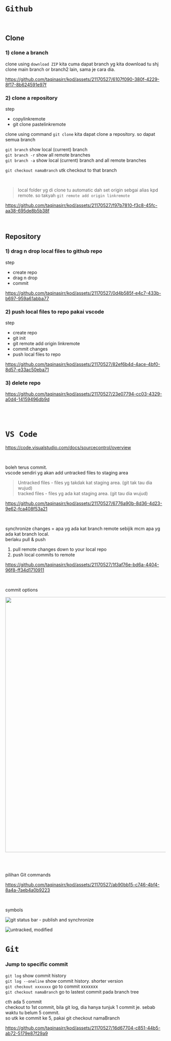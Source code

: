 # `Github`
<br>

## Clone

### 1) clone a branch 
clone using `download ZIP` kita cuma dapat branch yg kita download tu shj  
clone main branch or branch2 lain, sama je cara dia. 

https://github.com/taqinasirr/kod/assets/21170527/6107f090-380f-4229-8f17-8b624591e97f

### 2) clone a repository

step
* copylinkremote
* git clone pastelinkremote


clone using command `git clone` kita dapat clone a repository. so dapat semua branch

`git branch`    show local (current) branch  
`git branch -r`   show all remote branches  
`git branch -a` show local (current) branch and all remote branches

`git checkout namaBranch`    utk checkout to that branch

<br>

> local folder yg di clone tu automatic dah set origin sebgai alias kpd remote. so takyah `git remote add origin linkremote`

https://github.com/taqinasirr/kod/assets/21170527/f97b7810-f3c8-45fc-aa38-695de8b5b38f


<br>

## Repository

### 1) drag n drop local files to github repo

step
* create repo
* drag n drop
* commit

https://github.com/taqinasirr/kod/assets/21170527/0d4b585f-e4c7-433b-b697-959a61abba77

### 2) push local files to repo pakai vscode

step
* create repo
* git init
* git remote add origin linkremote
* commit changes
* push local files to repo

https://github.com/taqinasirr/kod/assets/21170527/82ef6b4d-4ace-4bf0-8d57-e33ac50eba71

### 3) delete repo

https://github.com/taqinasirr/kod/assets/21170527/23e07794-cc03-4329-a0d4-14159496db9d



<br><br>

# `VS Code`

https://code.visualstudio.com/docs/sourcecontrol/overview

<br>

boleh terus commit.  
vscode sendiri yg akan add untracked files to staging area


> Untracked files - files yg takdak kat staging area. (git tak tau dia wujud)  
> tracked files - files yg ada kat staging area. (git tau dia wujud)



https://github.com/taqinasirr/kod/assets/21170527/6776a90b-8d36-4d23-9e62-fca408f53a21

<br>

synchronize changes = apa yg ada kat branch remote sebijik mcm apa yg ada kat branch local.    
berlaku pull & push  
1. pull remote changes down to your local repo
2. push local commits to remote

https://github.com/taqinasirr/kod/assets/21170527/1f3af76e-bd6a-4404-96f8-ff34d1710911

<br>

commit options

<img src = "https://github.com/taqinasirr/kod/assets/21170527/23c97d74-ebd5-4cec-8306-cd5d3a39e59c" width="800">

<br><br>

pilihan Git commands

https://github.com/taqinasirr/kod/assets/21170527/ab90bb15-c746-4bf4-8a4a-7aeb4a0b9223

<br>

symbols

![git status bar - publish and synchronize](https://github.com/taqinasirr/kod/assets/21170527/81f26a02-bdaf-4c53-983f-bcfed5fd6809)


![untracked, modified](https://github.com/taqinasirr/kod/assets/21170527/9078bb73-e51e-4262-9b23-6bb63485c5e5)







# `Git`

### Jump to specific commit

`git log`  show commit history  
`git log --oneline`  show commit history.  shorter version  
`git checkout xxxxxxx` go to commit xxxxxxx  
`git checkout namaBranch`   go to lastest commit pada branch tree

cth ada 5 commit  
checkout to 1st commit, bila git log, dia hanya tunjuk 1 commit je. sebab waktu tu belum 5 commit.  
so utk ke commit ke 5, pakai git checkout namaBranch

https://github.com/taqinasirr/kod/assets/21170527/16d67704-c851-44b5-ab72-5179e87f29a9








